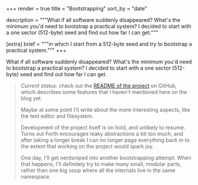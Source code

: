 +++
render = true
title = "Bootstrapping"
sort_by = "date"

description = """What if all software suddenly disappeared? What's the minimum
you'd need to bootstrap a practical system? I decided to start
with a one sector (512-byte) seed and find out how far I can get."""

[extra]
brief = """in which I start from a 512-byte seed and try to bootstrap a
practical system."""
+++

What if all software suddenly disappeared? What's the minimum
you'd need to bootstrap a practical system? I decided to start
with a one sector (512-byte) seed and find out how far I can get.

> *Current status:* check out the [README of the project][github] on GitHub,
> which describes some features that I haven't mentioned here on the blog yet.
>
> Maybe at some point I'll write about the more interesting aspects, like
> the text editor and filesystem.
>
> Development of the project itself is on hold, and unlikely to resume.
> Turns out Forth encourages leaky abstractions a bit too much, and after
> taking a longer break I can no longer page everything back in to the extent
> that working on the project would spark joy.
>
> One day, I'll get nerdsniped into another bootstrapping attempt. When that
> happens, I'll definitely try to make many small, modular parts, rather than
> one big soup where all the internals live in the same namespace.

[github]: https://github.com/meithecatte/miniforth?tab=readme-ov-file#miniforth
